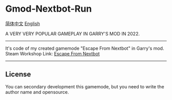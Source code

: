 # Gmod-Nextbot-Run

[简体中文](Readme-chinese.md "简体中文") [English](Readme.md "English") 

A VERY VERY POPULAR GAMEPLAY IN GARRY'S MOD IN 2022.

---

It's code of my created gamemode "Escape From Nextbot" in Garry's mod.
Steam Workshop Link: [Escape From Nextbot](https://steamcommunity.com/sharedfiles/filedetails/?id=2854106305 "Escape From Nextbot")

---

## License
You can secondary development this gamemode, but you need to write the author name and opensource.
